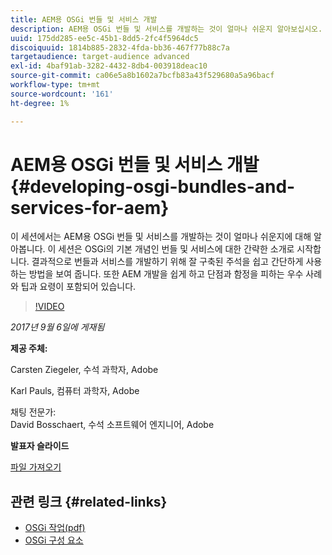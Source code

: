 ```yaml
---
title: AEM용 OSGi 번들 및 서비스 개발
description: AEM용 OSGi 번들 및 서비스를 개발하는 것이 얼마나 쉬운지 알아보십시오. 이 세션은 OSGi의 기본 개념에 대한 간략한 소개로 시작합니다.
uuid: 175dd285-ee5c-45b1-8dd5-2fc4f5964dc5
discoiquuid: 1814b885-2832-4fda-bb36-467f77b88c7a
targetaudience: target-audience advanced
exl-id: 4baf91ab-3282-4432-8db4-003918deac10
source-git-commit: ca06e5a8b1602a7bcfb83a43f529680a5a96bacf
workflow-type: tm+mt
source-wordcount: '161'
ht-degree: 1%

---
```


# AEM용 OSGi 번들 및 서비스 개발{#developing-osgi-bundles-and-services-for-aem}

이 세션에서는 AEM용 OSGi 번들 및 서비스를 개발하는 것이 얼마나 쉬운지에 대해 알아봅니다. 이 세션은 OSGi의 기본 개념인 번들 및 서비스에 대한 간략한 소개로 시작합니다. 결과적으로 번들과 서비스를 개발하기 위해 잘 구축된 주석을 쉽고 간단하게 사용하는 방법을 보여 줍니다. 또한 AEM 개발을 쉽게 하고 단점과 함정을 피하는 우수 사례와 팁과 요령이 포함되어 있습니다.

>[!VIDEO](https://video.tv.adobe.com/v/19654/?quality=9)

*2017년 9월 6일에 게재됨*

**제공 주체:**

Carsten Ziegeler, 수석 과학자, Adobe

Karl Pauls, 컴퓨터 과학자, Adobe

채팅 전문가:\
David Bosschaert, 수석 소프트웨어 엔지니어, Adobe

**발표자 슬라이드**

[파일 가져오기](assets/aem-gems-osgi-best-practices-090617.pdf)

## 관련 링크 {#related-links}

* [OSGi 작업(pdf)](https://manning-content.s3.amazonaws.com/download/9/86fba2b-2ea2-48cc-855d-39e06df49ceb/OSGIiAsamplech1.pdf)
* [OSGi 구성 요소](https://blog.osoco.de/2015/08/osgi-components-simply-simple-part-i/)
